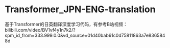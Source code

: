 # Transformer_JPN-ENG-translation
基于Transformer的日英翻译深度学习代码，有参考B站视频：bilibili.com/video/BV1vf4y1n7k2/?spm_id_from=333.999.0.0&amp;vd_source=01d40bab61c0d75811863a7e8365848d

